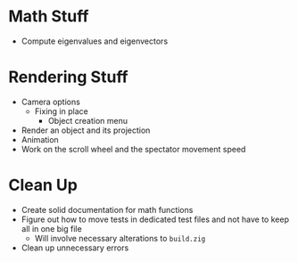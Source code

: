 # Math Stuff
- Compute eigenvalues and eigenvectors

# Rendering Stuff
- Camera options
    - Fixing in place
        - Object creation menu
- Render an object and its projection
- Animation
- Work on the scroll wheel and the spectator movement speed

# Clean Up
- Create solid documentation for math functions
- Figure out how to move tests in dedicated test files and not have to keep all in one big file
    - Will involve necessary alterations to `build.zig`
- Clean up unnecessary errors